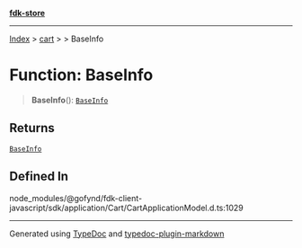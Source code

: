 [**fdk-store**](../../../README.md)
***

[Index](../../../API.md) > [cart](../../README.md) > [<internal>](../README.md) > BaseInfo

# Function: BaseInfo

> **BaseInfo**(): [`BaseInfo`](../type-aliases/type-alias.BaseInfo.md)

## Returns

[`BaseInfo`](../type-aliases/type-alias.BaseInfo.md)

## Defined In

node\_modules/@gofynd/fdk-client-javascript/sdk/application/Cart/CartApplicationModel.d.ts:1029

***
Generated using [TypeDoc](https://typedoc.org/) and [typedoc-plugin-markdown](https://www.npmjs.com/package/typedoc-plugin-markdown)
